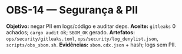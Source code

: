 # OBS-14 — Segurança & PII
**Objetivo:** negar PII em logs/código e auditar deps.
**Aceite:** `gitleaks` 0 achados; `cargo audit` ok; `SBOM_OK` gerado.
**Artefatos:** `ops/security/gitleaks.toml`, `ops/security/log_denylist.json`, `scripts/obs_sbom.sh`.
**Evidências:** `sbom.cdx.json` + hash; logs sem PII.
